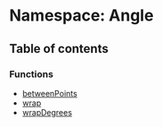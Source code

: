 # Namespace: Angle

## Table of contents

### Functions

* [betweenPoints](/auto-docs/utils/functions/Angle.betweenPoints.md)
* [wrap](/auto-docs/utils/functions/Angle.wrap.md)
* [wrapDegrees](/auto-docs/utils/functions/Angle.wrapDegrees.md)
